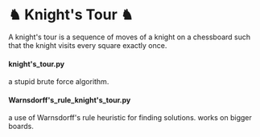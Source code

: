 # ♞ Knight's Tour ♞

A knight's tour is a sequence of moves of a knight on a chessboard such that the knight visits every square exactly once.



#### knight's_tour.py
a stupid brute force algorithm.



#### Warnsdorff's_rule_knight's_tour.py
a use of Warnsdorff's rule heuristic for finding solutions. works on bigger boards. 
